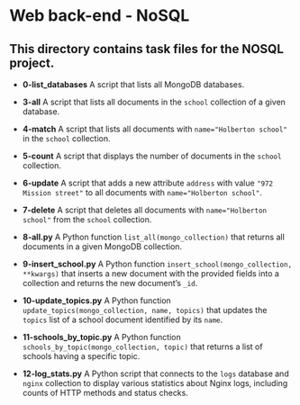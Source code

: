 # Web back-end - NoSQL
## This directory contains task files for the NOSQL project.

- **0-list_databases**
  A script that lists all MongoDB databases.

- **3-all**
  A script that lists all documents in the `school` collection of a given database.

- **4-match**
  A script that lists all documents with `name="Holberton school"` in the `school` collection.

- **5-count**
  A script that displays the number of documents in the `school` collection.

- **6-update**
  A script that adds a new attribute `address` with value `"972 Mission street"` to all documents with `name="Holberton school"`.

- **7-delete**
  A script that deletes all documents with `name="Holberton school"` from the `school` collection.

- **8-all.py**
  A Python function `list_all(mongo_collection)` that returns all documents in a given MongoDB collection.

- **9-insert_school.py**
  A Python function `insert_school(mongo_collection, **kwargs)` that inserts a new document with the provided fields into a collection and returns the new document’s `_id`.

- **10-update_topics.py**
  A Python function `update_topics(mongo_collection, name, topics)` that updates the `topics` list of a school document identified by its `name`.

- **11-schools_by_topic.py**
  A Python function `schools_by_topic(mongo_collection, topic)` that returns a list of schools having a specific topic.

- **12-log_stats.py**
  A Python script that connects to the `logs` database and `nginx` collection to display various statistics about Nginx logs, including counts of HTTP methods and status checks.
